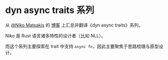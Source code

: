 # dyn async traits 系列

从 [@Niko Matsakis](https://github.com/nikomatsakis) 的 [博客](https://smallcultfollowing.com/babysteps/) 上汇总并翻译《dyn async traits》系列。

Niko 是 Rust 语言诸多特性的设计者（比如 NLL）。

而这个系列主要探索在 trait 中支持 `async fn`，因此主要聚焦于思路梳理与原型设计。
